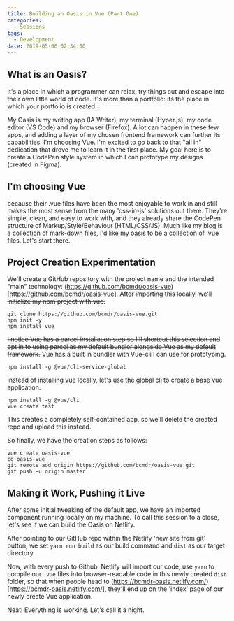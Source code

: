 ```yaml
---
title: Building an Oasis in Vue (Part One)
categories:
  - Sessions
tags:
  - Development
date: 2019-05-06 02:34:00
---
```


## What is an Oasis? 

It's a place in which a programmer can relax, try things out and escape into their own little world of code. It's more than a portfolio: its the place in which your portfolio is created. 

My Oasis is my writing app (IA Writer), my terminal (Hyper.js), my code editor (VS Code) and my browser (Firefox).  A lot can happen in these few apps, and adding a layer of my chosen frontend framework can further its capabilities. I'm choosing Vue. I'm excited to go back to that "all in" dedication that drove me to learn it in the first place. My goal here is to create a CodePen style system in which I can prototype my designs (created in Figma). 

## I'm choosing Vue 

because their .vue files have been the most enjoyable to work in and still makes the most sense from the many 'css-in-js' solutions out there. They're simple, clean, and easy to work with, and they already share the CodePen structure of Markup/Style/Behaviour (HTML/CSS/JS). Much like my blog is a collection of mark-down files, I'd like my oasis to be a collection of .vue files. Let's start there. 

## Project Creation Experimentation

We'll create a GitHub repository with the project name and the intended "main" technology: (https://github.com/bcmdr/oasis-vue)[https://github.com/bcmdr/oasis-vue]. ~~After importing this locally, we'll initialize my npm project with vue.~~

```
git clone https://github.com/bcmdr/oasis-vue.git
npm init -y
npm install vue
```

~~I notice Vue has a parcel installation step so I'll shortcut this selection and opt in to using parcel as my default bundler alongside Vue as my default framework.~~ Vue has a built in bundler with Vue-cli I can use for prototyping. 

```
npm install -g @vue/cli-service-global
```

Instead of installing vue locally, let's use the global cli to create a base vue application. 

``` 
npm install -g @vue/cli
vue create test
```

This creates a completely self-contained app, so we'll delete the created repo and upload this instead.

So finally, we have the creation steps as follows:

```
vue create oasis-vue
cd oasis-vue
git remote add origin https://github.com/bcmdr/oasis-vue.git
git push -u origin master
```

## Making it Work, Pushing it Live

After some initial tweaking of the default app, we have an imported component running locally on my machine. To call this session to a close, let's see if we can build the Oasis on Netlify.

After pointing to our GitHub repo within the Netlify 'new site from git' button, we set `yarn run build` as our build command and `dist` as our target directory. 

Now, with every push to Github, Netlify will import our code, use `yarn` to compile our `.vue` files into browser-readable code in this newly created `dist` folder, so that when people head to (https://bcmdr-oasis.netlify.com/)[https://bcmdr-oasis.netlify.com/], they'll end up on the 'index' page of our newly create Vue application. 

Neat! Everything is working. Let's call it a night.
